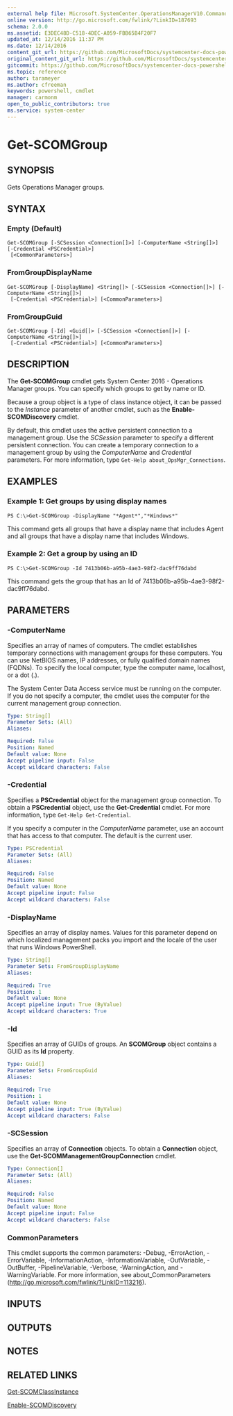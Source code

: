 ```yaml
---
external help file: Microsoft.SystemCenter.OperationsManagerV10.Commands.dll-Help.xml
online version: http://go.microsoft.com/fwlink/?LinkID=187693
schema: 2.0.0
ms.assetid: E3DEC48D-C518-4DEC-A059-FBB65B4F20F7
updated_at: 12/14/2016 11:37 PM
ms.date: 12/14/2016
content_git_url: https://github.com/MicrosoftDocs/systemcenter-docs-powershell/blob/master/systemcenter-cmdlets/SystemCenter2016/OperationsManager/v1/Get-SCOMGroup.md
original_content_git_url: https://github.com/MicrosoftDocs/systemcenter-docs-powershell/blob/master/systemcenter-cmdlets/SystemCenter2016/OperationsManager/v1/Get-SCOMGroup.md
gitcommit: https://github.com/MicrosoftDocs/systemcenter-docs-powershell/blob/ddd0fefc9adaabb9394eb6c21b33370913d1830d/systemcenter-cmdlets/SystemCenter2016/OperationsManager/v1/Get-SCOMGroup.md
ms.topic: reference
author: tarameyer
ms.author: cfreeman
keywords: powershell, cmdlet
manager: carmonm
open_to_public_contributors: true
ms.service: system-center
---
```


# Get-SCOMGroup

## SYNOPSIS
Gets Operations Manager groups.

## SYNTAX

### Empty (Default)
```
Get-SCOMGroup [-SCSession <Connection[]>] [-ComputerName <String[]>] [-Credential <PSCredential>]
 [<CommonParameters>]
```

### FromGroupDisplayName
```
Get-SCOMGroup [-DisplayName] <String[]> [-SCSession <Connection[]>] [-ComputerName <String[]>]
 [-Credential <PSCredential>] [<CommonParameters>]
```

### FromGroupGuid
```
Get-SCOMGroup [-Id] <Guid[]> [-SCSession <Connection[]>] [-ComputerName <String[]>]
 [-Credential <PSCredential>] [<CommonParameters>]
```

## DESCRIPTION
The **Get-SCOMGroup** cmdlet gets System Center 2016 - Operations Manager groups.
You can specify which groups to get by name or ID.

Because a group object is a type of class instance object, it can be passed to the *Instance* parameter of another cmdlet, such as the **Enable-SCOMDiscovery** cmdlet.

By default, this cmdlet uses the active persistent connection to a management group.
Use the *SCSession* parameter to specify a different persistent connection.
You can create a temporary connection to a management group by using the *ComputerName* and *Credential* parameters.
For more information, type `Get-Help about_OpsMgr_Connections`.

## EXAMPLES

### Example 1: Get groups by using display names
```
PS C:\>Get-SCOMGroup -DisplayName "*Agent*","*Windows*"
```

This command gets all groups that have a display name that includes Agent and all groups that have a display name that includes Windows.

### Example 2: Get a group by using an ID
```
PS C:\>Get-SCOMGroup -Id 7413b06b-a95b-4ae3-98f2-dac9ff76dabd
```

This command gets the group that has an Id of 7413b06b-a95b-4ae3-98f2-dac9ff76dabd.

## PARAMETERS

### -ComputerName
Specifies an array of names of computers.
The cmdlet establishes temporary connections with management groups for these computers.
You can use NetBIOS names, IP addresses, or fully qualified domain names (FQDNs).
To specify the local computer, type the computer name, localhost, or a dot (.).

The System Center Data Access service must be running on the computer.
If you do not specify a computer, the cmdlet uses the computer for the current management group connection.

```yaml
Type: String[]
Parameter Sets: (All)
Aliases: 

Required: False
Position: Named
Default value: None
Accept pipeline input: False
Accept wildcard characters: False
```

### -Credential
Specifies a **PSCredential** object for the management group connection.
To obtain a **PSCredential** object, use the **Get-Credential** cmdlet.
For more information, type `Get-Help Get-Credential`.

If you specify a computer in the *ComputerName* parameter, use an account that has access to that computer.
The default is the current user.

```yaml
Type: PSCredential
Parameter Sets: (All)
Aliases: 

Required: False
Position: Named
Default value: None
Accept pipeline input: False
Accept wildcard characters: False
```

### -DisplayName
Specifies an array of display names.
Values for this parameter depend on which localized management packs you import and the locale of the user that runs Windows PowerShell.

```yaml
Type: String[]
Parameter Sets: FromGroupDisplayName
Aliases: 

Required: True
Position: 1
Default value: None
Accept pipeline input: True (ByValue)
Accept wildcard characters: True
```

### -Id
Specifies an array of GUIDs of groups.
An **SCOMGroup** object contains a GUID as its **Id** property.

```yaml
Type: Guid[]
Parameter Sets: FromGroupGuid
Aliases: 

Required: True
Position: 1
Default value: None
Accept pipeline input: True (ByValue)
Accept wildcard characters: False
```

### -SCSession
Specifies an array of **Connection** objects.
To obtain a **Connection** object, use the **Get-SCOMManagementGroupConnection** cmdlet.

```yaml
Type: Connection[]
Parameter Sets: (All)
Aliases: 

Required: False
Position: Named
Default value: None
Accept pipeline input: False
Accept wildcard characters: False
```

### CommonParameters
This cmdlet supports the common parameters: -Debug, -ErrorAction, -ErrorVariable, -InformationAction, -InformationVariable, -OutVariable, -OutBuffer, -PipelineVariable, -Verbose, -WarningAction, and -WarningVariable. For more information, see about_CommonParameters (http://go.microsoft.com/fwlink/?LinkID=113216).

## INPUTS

## OUTPUTS

## NOTES

## RELATED LINKS

[Get-SCOMClassInstance](xref:SystemCenter2016/OperationsManager/v1/Get-SCOMClassInstance.md)

[Enable-SCOMDiscovery](xref:SystemCenter2016/OperationsManager/v1/Enable-SCOMDiscovery.md)

